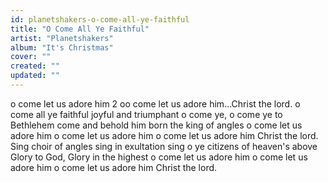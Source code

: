 ```yaml
---
id: planetshakers-o-come-all-ye-faithful
title: "O Come All Ye Faithful"
artist: "Planetshakers"
album: "It's Christmas"
cover: ""
created: ""
updated: ""
---
```


o come let us adore him 2
oo come let us adore him...Christ the lord.
o come all ye faithful
joyful and triumphant
o come ye, o come ye to Bethlehem
come and behold him
born the king of angles
o come let us adore him
o come let us adore him
o come let us adore him
Christ the lord.
Sing choir of angles
sing in exultation
sing o ye citizens of heaven's above
Glory to God, Glory in the highest
o come let us adore him
o come let us adore him
o come let us adore him
Christ the lord.